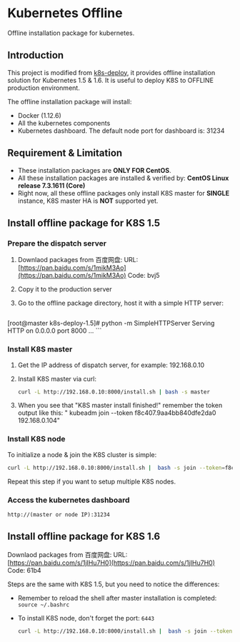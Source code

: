 # Kubernetes Offline

Offline installation package for kubernetes.

## Introduction

This project is modified from [k8s-deploy](https://github.com/xiaoping378/k8s-deploy), it provides offline installation solution for Kubernetes 1.5 & 1.6. It is useful to deploy K8S to OFFLINE production environment.

The offline installation package will install:

* Docker (1.12.6)
* All the kubernetes components
* Kubernetes dashboard. The default node port for dashboard is: 31234

## Requirement & Limitation

* These installation packages are __ONLY FOR CentOS__.
* All these installation packages are installed & verified by: __CentOS Linux release 7.3.1611 (Core)__
* Right now, all these offline packages only install K8S master for __SINGLE__ instance, K8S master HA is __NOT__ supported yet.

## Install offline package for K8S 1.5

### Prepare the dispatch server
1. Downlaod packages from 百度网盘:
   URL: [https://pan.baidu.com/s/1mikM3Ao](https://pan.baidu.com/s/1mikM3Ao)
   Code: bvj5
2. Copy it to the production server
3. Go to the offline package directory, host it with a simple HTTP server:

    ```bash
[root@master k8s-deploy-1.5]# python -m SimpleHTTPServer
Serving HTTP on 0.0.0.0 port 8000 ...
    ```
### Install K8S master

1. Get the IP address of dispatch server, for example: 192.168.0.10
2. Install K8S master via curl:

   ```bash
   curl -L http://192.168.0.10:8000/install.sh | bash -s master
   ```
   
3. When you see that "K8S master install finished!" remember the token output like this: "  kubeadm join --token f8c407.9aa4bb840dfe2da0 192.168.0.104"

### Install K8S node

To initialize a node & join the K8S cluster is simple:

```bash
curl -L http://192.168.0.10:8000/install.sh |  bash -s join --token=f8c407.9aa4bb840dfe2da0 192.168.0.10
```

Repeat this step if you want to setup multiple K8S nodes.

### Access the kubernetes dashboard

```http://(master or node IP):31234```

## Install offline package for K8S 1.6

Downlaod packages from 百度网盘:
URL: [https://pan.baidu.com/s/1jIHu7H0](https://pan.baidu.com/s/1jIHu7H0)  Code: 61b4

Steps are the same with K8S 1.5, but you need to notice the differences:

* Remember to reload the shell after master installation is completed:  ```source ~/.bashrc```
* To install K8S node, don't forget the port: ```6443```

   ```bash
   curl -L http://192.168.0.10:8000/install.sh |  bash -s join --token=f8c407.9aa4bb840dfe2da0 192.168.0.10:6443
   ```




